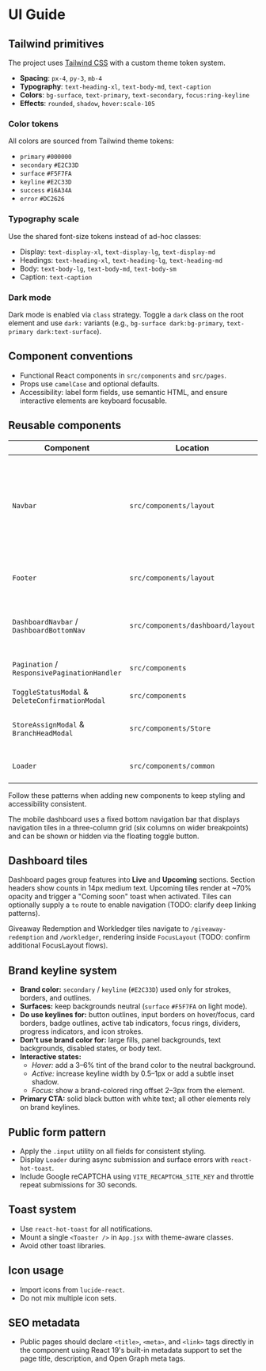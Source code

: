 # UI Guide

## Tailwind primitives

The project uses [Tailwind CSS](https://tailwindcss.com) with a custom theme token system.

- **Spacing**: `px-4`, `py-3`, `mb-4`
- **Typography**: `text-heading-xl`, `text-body-md`, `text-caption`
- **Colors**: `bg-surface`, `text-primary`, `text-secondary`, `focus:ring-keyline`
- **Effects**: `rounded`, `shadow`, `hover:scale-105`

### Color tokens

All colors are sourced from Tailwind theme tokens:

- `primary` `#000000`
- `secondary` `#E2C33D`
- `surface` `#F5F7FA`
- `keyline` `#E2C33D`
- `success` `#16A34A`
- `error` `#DC2626`

### Typography scale

Use the shared font-size tokens instead of ad-hoc classes:

- Display: `text-display-xl`, `text-display-lg`, `text-display-md`
- Headings: `text-heading-xl`, `text-heading-lg`, `text-heading-md`
- Body: `text-body-lg`, `text-body-md`, `text-body-sm`
- Caption: `text-caption`

### Dark mode

Dark mode is enabled via `class` strategy. Toggle a `dark` class on the root element and use `dark:` variants (e.g., `bg-surface dark:bg-primary`, `text-primary dark:text-surface`).

## Component conventions

- Functional React components in `src/components` and `src/pages`.
- Props use `camelCase` and optional defaults.
- Accessibility: label form fields, use semantic HTML, and ensure interactive elements are keyboard focusable.

## Reusable components

| Component                                       | Location                          | Notes                                                           |
| ----------------------------------------------- | --------------------------------- | --------------------------------------------------------------- |
| `Navbar`                                        | `src/components/layout`           | unified public navigation with promo bar, search overlay, profile modal, and mobile bottom tabs |
| `Footer`                                        | `src/components/layout`           | slim desktop footer with legal links and socials |
| `DashboardNavbar` / `DashboardBottomNav`        | `src/components/dashboard/layout` | responsive dashboard navigation with fixed bottom grid          |
| `Pagination` / `ResponsivePaginationHandler`    | `src/components`                  | reusable pagination controls                                    |
| `ToggleStatusModal` & `DeleteConfirmationModal` | `src/components`                  | confirmation dialogs                                            |
| `StoreAssignModal` & `BranchHeadModal`          | `src/components/Store`            | assign stores or branch heads                                   |
| `Loader`                                        | `src/components/common`           | full-screen loading spinner                                     |

Follow these patterns when adding new components to keep styling and accessibility consistent.

The mobile dashboard uses a fixed bottom navigation bar that displays navigation tiles in a three-column grid (six columns on wider breakpoints) and can be shown or hidden via the floating toggle button.

## Dashboard tiles

Dashboard pages group features into **Live** and **Upcoming** sections. Section headers show counts in 14px medium text. Upcoming tiles render at ~70% opacity and trigger a "Coming soon" toast when activated. Tiles can optionally supply a `to` route to enable navigation (TODO: clarify deep linking patterns).

Giveaway Redemption and Workledger tiles navigate to `/giveaway-redemption` and `/workledger`, rendering inside `FocusLayout` (TODO: confirm additional FocusLayout flows).

## Brand keyline system

- **Brand color:** `secondary` / `keyline` (`#E2C33D`) used only for strokes, borders, and outlines.
- **Surfaces:** keep backgrounds neutral (`surface` `#F5F7FA` on light mode).
- **Do use keylines for:** button outlines, input borders on hover/focus, card borders, badge outlines, active tab indicators, focus rings, dividers, progress indicators, and icon strokes.
- **Don't use brand color for:** large fills, panel backgrounds, text backgrounds, disabled states, or body text.
- **Interactive states:**
  - _Hover:_ add a 3–6% tint of the brand color to the neutral background.
  - _Active:_ increase keyline width by 0.5–1px or add a subtle inset shadow.
  - _Focus:_ show a brand-colored ring offset 2–3px from the element.
- **Primary CTA:** solid black button with white text; all other elements rely on brand keylines.

## Public form pattern

- Apply the `.input` utility on all fields for consistent styling.
- Display `Loader` during async submission and surface errors with `react-hot-toast`.
- Include Google reCAPTCHA using `VITE_RECAPTCHA_SITE_KEY` and throttle repeat submissions for 30 seconds.

## Toast system

- Use `react-hot-toast` for all notifications.
- Mount a single `<Toaster />` in `App.jsx` with theme-aware classes.
- Avoid other toast libraries.

## Icon usage

- Import icons from `lucide-react`.
- Do not mix multiple icon sets.

## SEO metadata

- Public pages should declare `<title>`, `<meta>`, and `<link>` tags directly in the component using React 19's built-in metadata support to set the page title, description, and Open Graph meta tags.
